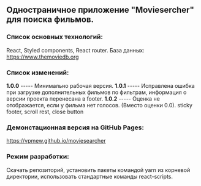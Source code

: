 ## Одностраничное приложение "Moviesercher" для поиска фильмов.

### Список основных технологий:

React, Styled components, React router.
База данных: https://www.themoviedb.org

### Список изменений:

**1.0.0** ----- Минимально рабочая версия.
**1.0.1** ----- Исправлена ошибка при загрузке дополнительных фильмов по фильтрам, информация о версии проекта перенесана в footer.
**1.0.2** ----- Оценка не отображается, если у фильма нет голосов. (Вместо оценки 0.0).
sticky footer, scroll rest, close button

### Демонстационная версия на GitHub Pages:

https://vpmew.github.io/moviesearcher

### Режим разработки:

Скачать репозиторий, установить пакеты командой yarn из корневой директории, использовать стандартные команды react-scripts.
